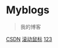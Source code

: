 # Myblogs
> 我的博客

[CSDN](https://blog.csdn.net/xxx)
[滚动鼠标](#introduction)
[123](".\database\consensus.md")